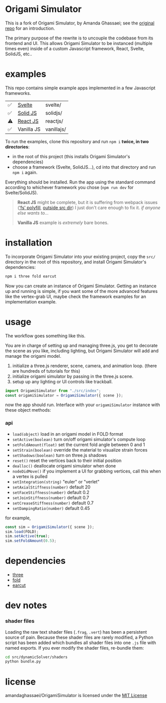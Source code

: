 # Origami Simulator

This is a fork of Origami Simulator, by Amanda Ghassaei; see the [original repo](https://github.com/amandaghassaei/OrigamiSimulator) for an introduction.

The primary purpose of the rewrite is to uncouple the codebase from its frontend and UI. This allows Origami Simulator to be instanced (multiple times even) inside of a custom Javascript framework, React, Svelte, SolidJS, etc..

# examples

This repo contains simple example apps implemented in a few Javascript frameworks.

|   |   |   |
|---|---|---|
| ✅ | [Svelte](https://svelte.dev) | svelte/ |
| ✅ | [Solid JS](https://www.solidjs.com/) | solidjs/ |
| ⚠️ | [React JS](https://reactjs.org/) | reactjs/ |
| ✅ | Vanilla JS | vanillajs/ |

To run the examples, clone this repository and run `npm i` **twice, in two directories**:

- in the root of this project (this installs Origami Simulator's dependencies)
- choose a framework (Svelte, SolidJS...), cd into that directory and run `npm i` again.

Everything should be installed. Run the app using the standard command according to whichever framework you chose (`npm run dev` for Svelte/SolidJS).

> **React JS** might be complete, but it is suffering from webpack issues (['fs' polyfill](https://stackoverflow.com/questions/70591567/module-not-found-error-cant-resolve-fs-in-react), [outside src dir](https://stackoverflow.com/questions/44114436/the-create-react-app-imports-restriction-outside-of-src-directory)) I just don't care enough to fix it. *if anyone else wants to...*
>
> **Vanilla JS** example is *extremely* bare bones.

# installation

To incorporate Origami Simulator into your existing project, copy the `src/` directory in the root of this repository, and install Origami Simulator's dependencies:

```bash
npm i three fold earcut
```

Now you can create an instance of Origami Simulator. Getting an instance up and running is simple, if you want some of the more advanced features like the vertex-grab UI, maybe check the framework examples for an implementation example.

# usage

The workflow goes something like this.

You are in charge of setting up and managing three.js, you get to decorate the scene as you like, including lighting, but Origami Simulator will add and manage the origami model.

1. initialize a three.js renderer, scene, camera, and animation loop. (there are hundreds of tutorials for this)
2. initialize origami simulator by passing in the three.js scene.
3. setup up any lighting or UI controls like trackball.

```js
import OrigamiSimulator from "./src/index";
const origamiSimulator = OrigamiSimulator({ scene });
```

now the app should run. Interface with your `origamiSimulator` instance with these object methods:

### api

- `load(object)` load in an origami model in FOLD format
- `setActive(boolean)` turn on/off origami simulator's compute loop
- `setFoldAmount(float)` set the current fold angle between 0 and 1
- `setStrain(boolean)` override the material to visualize strain forces
- `setShadows(boolean)` turn on three.js shadows
- `reset()` reset the vertices back to their initial position
- `dealloc()` deallocate origami simulator when done
- `nodeDidMove()` if you implement a UI for grabbing vertices, call this when a vertex is pulled
- `setIntegration(string)` "euler" or "verlet"
- `setAxialStiffness(number)` default 20
- `setFaceStiffness(number)` default 0.2
- `setJoinStiffness(number)` default 0.7
- `setCreaseStiffness(number)` default 0.7
- `setDampingRatio(number)` default 0.45

for example,

```js
const sim = OrigamiSimulator({ scene });
sim.load(FOLD);
sim.setActive(true);
sim.setFoldAmount(0.5);
```

# dependencies

- [three](https://www.npmjs.com/package/three)
- [fold](https://www.npmjs.com/package/fold)
- [earcut](https://www.npmjs.com/package/earcut)

# dev notes

### shader files

Loading the raw text shader files (`.frag`, `.vert`) has been a persistent source of pain. Because these shader files are rarely modified, a Python script has been added which bundles all shader files into one `.js` file with named exports. If you ever modify the shader files, re-bundle them:

```bash
cd src/dynamicSolver/shaders
python bundle.py
```

# license

amandaghassaei/OrigamiSimulator is licensed under the [MIT License](https://github.com/amandaghassaei/OrigamiSimulator/blob/main/LICENSE)
